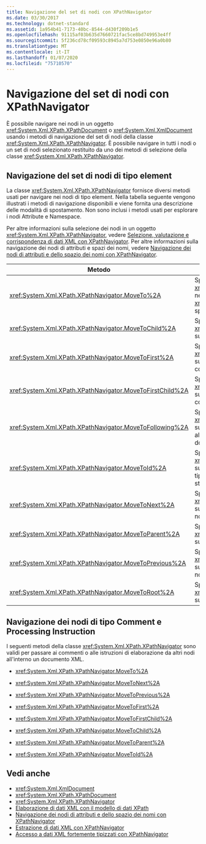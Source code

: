 ```yaml
---
title: Navigazione del set di nodi con XPathNavigator
ms.date: 03/30/2017
ms.technology: dotnet-standard
ms.assetid: 1a954b41-7173-40bc-8544-d430f209b1e5
ms.openlocfilehash: 91115af03b635d7660721fac5ce8bd749953e4ff
ms.sourcegitcommit: 5f236cd78cf09593c8945a7d753e0850e96a0b80
ms.translationtype: MT
ms.contentlocale: it-IT
ms.lasthandoff: 01/07/2020
ms.locfileid: "75710570"
---
```

# <a name="node-set-navigation-using-xpathnavigator"></a>Navigazione del set di nodi con XPathNavigator
È possibile navigare nei nodi in un oggetto <xref:System.Xml.XPath.XPathDocument> o <xref:System.Xml.XmlDocument> usando i metodi di navigazione del set di nodi della classe <xref:System.Xml.XPath.XPathNavigator>. È possibile navigare in tutti i nodi o un set di nodi selezionato restituito da uno dei metodi di selezione della classe <xref:System.Xml.XPath.XPathNavigator>.  
  
## <a name="element-node-set-navigation"></a>Navigazione del set di nodi di tipo element  
 La classe <xref:System.Xml.XPath.XPathNavigator> fornisce diversi metodi usati per navigare nei nodi di tipo element. Nella tabella seguente vengono illustrati i metodi di navigazione disponibili e viene fornita una descrizione delle modalità di spostamento. Non sono inclusi i metodi usati per esplorare i nodi Attribute e Namespace.  
  
 Per altre informazioni sulla selezione dei nodi in un oggetto <xref:System.Xml.XPath.XPathNavigator>, vedere [Selezione, valutazione e corrispondenza di dati XML con XPathNavigator](../../../../docs/standard/data/xml/selecting-evaluating-and-matching-xml-data-using-xpathnavigator.md). Per altre informazioni sulla navigazione dei nodi di attributi e spazi dei nomi, vedere [Navigazione dei nodi di attributi e dello spazio dei nomi con XPathNavigator](../../../../docs/standard/data/xml/attribute-and-namespace-node-navigation-using-xpathnavigator.md).  
  
|Metodo|Descrizione|  
|------------|-----------------|  
|<xref:System.Xml.XPath.XPathNavigator.MoveTo%2A>|Sposta il tipo <xref:System.Xml.XPath.XPathNavigator> nella stessa posizione dell'oggetto <xref:System.Xml.XPath.XPathNavigator> specificato.|  
|<xref:System.Xml.XPath.XPathNavigator.MoveToChild%2A>|Sposta il tipo <xref:System.Xml.XPath.XPathNavigator> su un nodo figlio del nodo corrente.|  
|<xref:System.Xml.XPath.XPathNavigator.MoveToFirst%2A>|Sposta il tipo <xref:System.Xml.XPath.XPathNavigator> sul primo nodo di pari livello del nodo corrente.|  
|<xref:System.Xml.XPath.XPathNavigator.MoveToFirstChild%2A>|Sposta il tipo <xref:System.Xml.XPath.XPathNavigator> sul primo nodo figlio del nodo corrente.|  
|<xref:System.Xml.XPath.XPathNavigator.MoveToFollowing%2A>|Sposta il tipo <xref:System.Xml.XPath.XPathNavigator> sull'elemento specificato in base all'ordine con cui è riportato nel documento.|  
|<xref:System.Xml.XPath.XPathNavigator.MoveToId%2A>|Sposta il tipo <xref:System.Xml.XPath.XPathNavigator> sul nodo che dispone di un attributo di tipo `ID`, il cui valore corrisponde alla stringa <xref:System.String> indicata.|  
|<xref:System.Xml.XPath.XPathNavigator.MoveToNext%2A>|Sposta il tipo <xref:System.Xml.XPath.XPathNavigator> sul successivo nodo di pari livello del nodo corrente.|  
|<xref:System.Xml.XPath.XPathNavigator.MoveToParent%2A>|Sposta il tipo <xref:System.Xml.XPath.XPathNavigator> sul nodo padre del nodo corrente.|  
|<xref:System.Xml.XPath.XPathNavigator.MoveToPrevious%2A>|Sposta il tipo <xref:System.Xml.XPath.XPathNavigator> sul precedente nodo di pari livello del nodo corrente.|  
|<xref:System.Xml.XPath.XPathNavigator.MoveToRoot%2A>|Sposta il tipo <xref:System.Xml.XPath.XPathNavigator> sul nodo radice del documento XML.|  
  
## <a name="comments-and-processing-instruction-node-navigation"></a>Navigazione dei nodi di tipo Comment e Processing Instruction  
 I seguenti metodi della classe <xref:System.Xml.XPath.XPathNavigator> sono validi per passare ai commenti o alle istruzioni di elaborazione da altri nodi all'interno un documento XML.  
  
- <xref:System.Xml.XPath.XPathNavigator.MoveTo%2A>  
  
- <xref:System.Xml.XPath.XPathNavigator.MoveToNext%2A>  
  
- <xref:System.Xml.XPath.XPathNavigator.MoveToPrevious%2A>  
  
- <xref:System.Xml.XPath.XPathNavigator.MoveToFirst%2A>  
  
- <xref:System.Xml.XPath.XPathNavigator.MoveToFirstChild%2A>  
  
- <xref:System.Xml.XPath.XPathNavigator.MoveToChild%2A>  
  
- <xref:System.Xml.XPath.XPathNavigator.MoveToParent%2A>  
  
- <xref:System.Xml.XPath.XPathNavigator.MoveToId%2A>  
  
## <a name="see-also"></a>Vedi anche

- <xref:System.Xml.XmlDocument>
- <xref:System.Xml.XPath.XPathDocument>
- <xref:System.Xml.XPath.XPathNavigator>
- [Elaborazione di dati XML con il modello di dati XPath](../../../../docs/standard/data/xml/process-xml-data-using-the-xpath-data-model.md)
- [Navigazione dei nodi di attributi e dello spazio dei nomi con XPathNavigator](../../../../docs/standard/data/xml/attribute-and-namespace-node-navigation-using-xpathnavigator.md)
- [Estrazione di dati XML con XPathNavigator](../../../../docs/standard/data/xml/extract-xml-data-using-xpathnavigator.md)
- [Accesso a dati XML fortemente tipizzati con XPathNavigator](../../../../docs/standard/data/xml/accessing-strongly-typed-xml-data-using-xpathnavigator.md)
